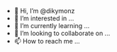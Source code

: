 - 👋 Hi, I’m @dikymonz
- 👀 I’m interested in ...
- 🌱 I’m currently learning ...
- 💞️ I’m looking to collaborate on ...
- 📫 How to reach me ...

<!---
dikymonz/dikymonz is a ✨ special ✨ repository because its `README.md` (this file) appears on your GitHub profile.
You can click the Preview link to take a look at your changes.
--->
